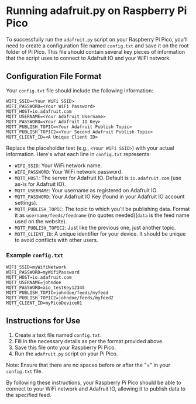 
# Running adafruit.py on Raspberry Pi Pico

To successfully run the `adafruit.py` script on your Raspberry Pi Pico, you'll need to create a configuration file named `config.txt` and save it on the root folder of Pi Pico. This file should contain several key pieces of information that the script uses to connect to Adafruit IO and your WiFi network.

## Configuration File Format

Your `config.txt` file should include the following information:

```
WIFI_SSID=<Your WiFi SSID>
WIFI_PASSWORD=<Your WiFi Password>
MQTT_HOST=io.adafruit.com
MQTT_USERNAME=<Your Adafruit Username>
MQTT_PASSWORD=<Your Adafruit IO Key>
MQTT_PUBLISH_TOPIC=<Your Adafruit Publish Topic>
MQTT_PUBLISH_TOPIC2=<Your Second Adafruit Publish Topic>
MQTT_CLIENT_ID=<A Unique Client ID>
```

Replace the placeholder text (e.g., `<Your WiFi SSID>`) with your actual information. Here's what each line in `config.txt` represents:

- `WIFI_SSID`: Your WiFi network name.
- `WIFI_PASSWORD`: Your WiFi network password.
- `MQTT_HOST`: The server for Adafruit IO. Default is `io.adafruit.com` (use as-is for Adafruit IO).
- `MQTT_USERNAME`: Your username as registered on Adafruit IO.
- `MQTT_PASSWORD`: Your Adafruit IO Key (found in your Adafruit IO account settings).
- `MQTT_PUBLISH_TOPIC`: The topic to which you'll be publishing data. Format it as `username/feeds/feedname` (no quotes needed)(`data` is the feed name used on the website).
- `MQTT_PUBLISH_TOPIC2`: Just like the previous one, just another topic.
- `MQTT_CLIENT_ID`: A unique identifier for your device. It should be unique to avoid conflicts with other users.

### Example `config.txt`

```
WIFI_SSID=myWifiNetwork
WIFI_PASSWORD=myWifiPassword
MQTT_HOST=io.adafruit.com
MQTT_USERNAME=johndoe
MQTT_PASSWORD=aio_testKey12345
MQTT_PUBLISH_TOPIC=johndoe/feeds/myfeed
MQTT_PUBLISH_TOPIC2=johndoe/feeds/myfeed2
MQTT_CLIENT_ID=myPicoDevice01
```

## Instructions for Use

1. Create a text file named `config.txt`.
2. Fill in the necessary details as per the format provided above.
3. Save this file onto your Raspberry Pi Pico.
4. Run the `adafruit.py` script on your Pi Pico.

Note: Ensure that there are no spaces before or after the "=" in your `config.txt` file.

By following these instructions, your Raspberry Pi Pico should be able to connect to your WiFi network and Adafruit IO, allowing it to publish data to the specified feed.
